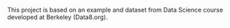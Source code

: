 This project is based on an example and dataset from Data Science course developed at Berkeley (Data8.org).
